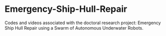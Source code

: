 # Emergency-Ship-Hull-Repair
Codes and videos associated with the doctoral research project: Emergency Ship Hull Repair using a Swarm of Autonomous Underwater Robots.
